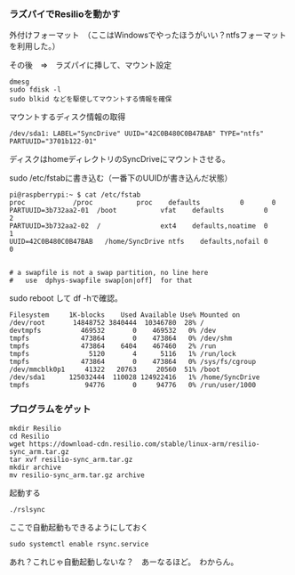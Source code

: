 ### ラズパイでResilioを動かす

外付けフォーマット　（ここはWindowsでやったほうがいい？ntfsフォーマットを利用した。）

その後　⇒　ラズパイに挿して、マウント設定

```
dmesg
sudo fdisk -l
sudo blkid などを駆使してマウントする情報を確保
```

マウントするディスク情報の取得
```
/dev/sda1: LABEL="SyncDrive" UUID="42C0B480C0B47BAB" TYPE="ntfs" PARTUUID="3701b122-01"
```

ディスクはhomeディレクトリのSyncDriveにマウントさせる。


sudo /etc/fstabに書き込む（一番下のUUIDが書き込んだ状態）

```
pi@raspberrypi:~ $ cat /etc/fstab
proc            /proc           proc    defaults          0       0
PARTUUID=3b732aa2-01  /boot           vfat    defaults          0       2
PARTUUID=3b732aa2-02  /               ext4    defaults,noatime  0       1
UUID=42C0B480C0B47BAB   /home/SyncDrive ntfs    defaults,nofail 0       0


# a swapfile is not a swap partition, no line here
#   use  dphys-swapfile swap[on|off]  for that

```

sudo reboot して df -hで確認。

```
Filesystem     1K-blocks    Used Available Use% Mounted on
/dev/root       14848752 3840444  10346780  28% /
devtmpfs          469532       0    469532   0% /dev
tmpfs             473864       0    473864   0% /dev/shm
tmpfs             473864    6404    467460   2% /run
tmpfs               5120       4      5116   1% /run/lock
tmpfs             473864       0    473864   0% /sys/fs/cgroup
/dev/mmcblk0p1     41322   20763     20560  51% /boot
/dev/sda1      125032444  110028 124922416   1% /home/SyncDrive
tmpfs              94776       0     94776   0% /run/user/1000
```

### プログラムをゲット
```
mkdir Resilio
cd Resilio
wget https://download-cdn.resilio.com/stable/linux-arm/resilio-sync_arm.tar.gz
tar xvf resilio-sync_arm.tar.gz
mkdir archive
mv resilio-sync_arm.tar.gz archive
```

起動する
```
./rslsync
```

ここで自動起動もできるようにしておく

```
sudo systemctl enable rsync.service
```
あれ？これじゃ自動起動しないな？　あーなるほど。　わからん。

